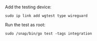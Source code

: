 Add the testing device:

````
sudo ip link add wgtest type wireguard
````

Run the test as root:

````
sudo /snap/bin/go test -tags integration
````